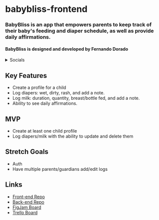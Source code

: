 # babybliss-frontend

### BabyBliss is an app that empowers parents to keep track of their baby's feeding and diaper schedule, as well as provide daily affirmations.

#### BabyBliss is designed and developed by Fernando Dorado

<details>
    <summary>Socials</summary>

- [GitHub](https://github.com/lastnameisgold)
- [LinkedIn](https://www.linkedin.com/in/fdorado/)

</details>

## Key Features

- Create a profile for a child
- Log diapers: wet, dirty, rash, and add a note.
- Log milk: duration, quantity, breast/bottle fed, and add a note.
- Ability to see daily affirmations.

## MVP

- Create at least one child profile
- Log diapers/milk with the ability to update and delete them

## Stretch Goals

- Auth
- Have multiple parents/guardians add/edit logs

## Links

- [Front-end Repo](https://github.com/lastnameisgold/babybliss-frontend)
- [Back-end Repo](https://github.com/lastnameisgold/babybliss-backend)
- [FigJam Board](https://www.figma.com/file/MvFS6tODbEKkUuj9GF9Y6O/Untitled?node-id=0%3A1&t=O1bBWxOgJ9CCWcP5-1)
- [Trello Board](https://trello.com/invite/b/eQAmBhjW/ATTIbce1cfe8a4c5ee7def1f5f5010b4fc4542865C5B/babybliss)
